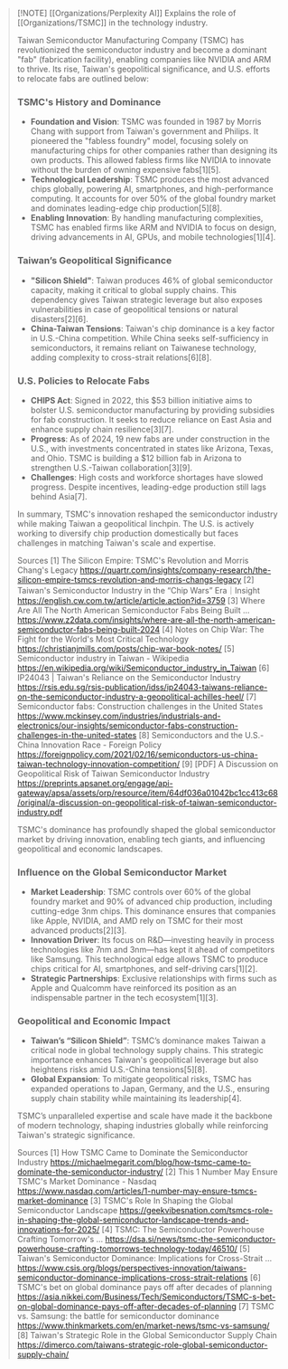 
>[!NOTE] [[Organizations/Perplexity AI]] Explains the role of [[Organizations/TSMC]] in the technology industry.
> 
> Taiwan Semiconductor Manufacturing Company (TSMC) has revolutionized the semiconductor industry and become a dominant "fab" (fabrication facility), enabling companies like NVIDIA and ARM to thrive. Its rise, Taiwan's geopolitical significance, and U.S. efforts to relocate fabs are outlined below:
> 
> ### TSMC's History and Dominance
> - **Foundation and Vision**: TSMC was founded in 1987 by Morris Chang with support from Taiwan's government and Philips. It pioneered the "fabless foundry" model, focusing solely on manufacturing chips for other companies rather than designing its own products. This allowed fabless firms like NVIDIA to innovate without the burden of owning expensive fabs[1][5].
> - **Technological Leadership**: TSMC produces the most advanced chips globally, powering AI, smartphones, and high-performance computing. It accounts for over 50% of the global foundry market and dominates leading-edge chip production[5][8].
> - **Enabling Innovation**: By handling manufacturing complexities, TSMC has enabled firms like ARM and NVIDIA to focus on design, driving advancements in AI, GPUs, and mobile technologies[1][4].
> 
> ### Taiwan’s Geopolitical Significance
> - **"Silicon Shield"**: Taiwan produces 46% of global semiconductor capacity, making it critical to global supply chains. This dependency gives Taiwan strategic leverage but also exposes vulnerabilities in case of geopolitical tensions or natural disasters[2][6].
> - **China-Taiwan Tensions**: Taiwan's chip dominance is a key factor in U.S.-China competition. While China seeks self-sufficiency in semiconductors, it remains reliant on Taiwanese technology, adding complexity to cross-strait relations[6][8].
> 
> ### U.S. Policies to Relocate Fabs
> - **CHIPS Act**: Signed in 2022, this $53 billion initiative aims to bolster U.S. semiconductor manufacturing by providing subsidies for fab construction. It seeks to reduce reliance on East Asia and enhance supply chain resilience[3][7].
> - **Progress**: As of 2024, 19 new fabs are under construction in the U.S., with investments concentrated in states like Arizona, Texas, and Ohio. TSMC is building a $12 billion fab in Arizona to strengthen U.S.-Taiwan collaboration[3][9].
> - **Challenges**: High costs and workforce shortages have slowed progress. Despite incentives, leading-edge production still lags behind Asia[7].
> 
> In summary, TSMC's innovation reshaped the semiconductor industry while making Taiwan a geopolitical linchpin. The U.S. is actively working to diversify chip production domestically but faces challenges in matching Taiwan's scale and expertise.
> 
> Sources
> [1] The Silicon Empire: TSMC's Revolution and Morris Chang's Legacy https://quartr.com/insights/company-research/the-silicon-empire-tsmcs-revolution-and-morris-changs-legacy
> [2] Taiwan's Semiconductor Industry in the “Chip Wars” Era｜Insight https://english.cw.com.tw/article/article.action?id=3759
> [3] Where Are All The North American Semiconductor Fabs Being Built ... https://www.z2data.com/insights/where-are-all-the-north-american-semiconductor-fabs-being-built-2024
> [4] Notes on Chip War: The Fight for the World's Most Critical Technology https://christianjmills.com/posts/chip-war-book-notes/
> [5] Semiconductor industry in Taiwan - Wikipedia https://en.wikipedia.org/wiki/Semiconductor_industry_in_Taiwan
> [6] IP24043 | Taiwan's Reliance on the Semiconductor Industry https://rsis.edu.sg/rsis-publication/idss/ip24043-taiwans-reliance-on-the-semiconductor-industry-a-geopolitical-achilles-heel/
> [7] Semiconductor fabs: Construction challenges in the United States https://www.mckinsey.com/industries/industrials-and-electronics/our-insights/semiconductor-fabs-construction-challenges-in-the-united-states
> [8] Semiconductors and the U.S.-China Innovation Race - Foreign Policy https://foreignpolicy.com/2021/02/16/semiconductors-us-china-taiwan-technology-innovation-competition/
> [9] [PDF] A Discussion on Geopolitical Risk of Taiwan Semiconductor Industry https://preprints.apsanet.org/engage/api-gateway/apsa/assets/orp/resource/item/64df036a01042bc1cc413c68/original/a-discussion-on-geopolitical-risk-of-taiwan-semiconductor-industry.pdf
> 
> TSMC's dominance has profoundly shaped the global semiconductor market by driving innovation, enabling tech giants, and influencing geopolitical and economic landscapes.
> 
> ### Influence on the Global Semiconductor Market
> - **Market Leadership**: TSMC controls over 60% of the global foundry market and 90% of advanced chip production, including cutting-edge 3nm chips. This dominance ensures that companies like Apple, NVIDIA, and AMD rely on TSMC for their most advanced products[2][3].
> - **Innovation Driver**: Its focus on R&D—investing heavily in process technologies like 7nm and 3nm—has kept it ahead of competitors like Samsung. This technological edge allows TSMC to produce chips critical for AI, smartphones, and self-driving cars[1][2].
> - **Strategic Partnerships**: Exclusive relationships with firms such as Apple and Qualcomm have reinforced its position as an indispensable partner in the tech ecosystem[1][3].
> 
> ### Geopolitical and Economic Impact
> - **Taiwan’s “Silicon Shield”**: TSMC’s dominance makes Taiwan a critical node in global technology supply chains. This strategic importance enhances Taiwan's geopolitical leverage but also heightens risks amid U.S.-China tensions[5][8].
> - **Global Expansion**: To mitigate geopolitical risks, TSMC has expanded operations to Japan, Germany, and the U.S., ensuring supply chain stability while maintaining its leadership[4].
> 
> TSMC’s unparalleled expertise and scale have made it the backbone of modern technology, shaping industries globally while reinforcing Taiwan's strategic significance.
> 
> Sources
> [1] How TSMC Came to Dominate the Semiconductor Industry https://michaelmegarit.com/blog/how-tsmc-came-to-dominate-the-semiconductor-industry/
> [2] This 1 Number May Ensure TSMC's Market Dominance - Nasdaq https://www.nasdaq.com/articles/1-number-may-ensure-tsmcs-market-dominance
> [3] TSMC's Role In Shaping the Global Semiconductor Landscape https://geekvibesnation.com/tsmcs-role-in-shaping-the-global-semiconductor-landscape-trends-and-innovations-for-2025/
> [4] TSMC: The Semiconductor Powerhouse Crafting Tomorrow's ... https://dsa.si/news/tsmc-the-semiconductor-powerhouse-crafting-tomorrows-technology-today/46510/
> [5] Taiwan's Semiconductor Dominance: Implications for Cross-Strait ... https://www.csis.org/blogs/perspectives-innovation/taiwans-semiconductor-dominance-implications-cross-strait-relations
> [6] TSMC's bet on global dominance pays off after decades of planning https://asia.nikkei.com/Business/Tech/Semiconductors/TSMC-s-bet-on-global-dominance-pays-off-after-decades-of-planning
> [7] TSMC vs. Samsung: the battle for semiconductor dominance https://www.thinkmarkets.com/en/market-news/tsmc-vs-samsung/
> [8] Taiwan's Strategic Role in the Global Semiconductor Supply Chain https://dimerco.com/taiwans-strategic-role-global-semiconductor-supply-chain/
